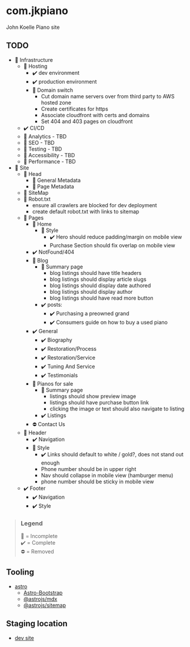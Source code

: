 # com.jkpiano

John Koelle Piano site

## TODO

- :white_square_button: Infrastructure
    - :white_square_button: Hosting
        - ✔️ dev environment
        - ✔️ production environment
        - :white_square_button: Domain switch
            - Cut domain name servers over from third party to AWS hosted zone
            - Create certificates for https
            - Associate cloudfront with certs and domains
            - Set 404 and 403 pages on cloudfront
    - ✔️ CI/CD
    - :white_square_button: Analytics - TBD
    - :white_square_button: SEO - TBD
    - :white_square_button: Testing - TBD
    - :white_square_button: Accessibility - TBD
    - :white_square_button: Performance - TBD
- :white_square_button: Site
    - 🔳 Head
        - 🔳 General Metadata
        - 🔳 Page Metadata
    - 🔳 SiteMap
    - :white_square_button: Robot.txt
        - ensure all crawlers are blocked for dev deployment
        - create default robot.txt with links to sitemap
    - :white_square_button: Pages
        - 🔳 Home
            - :white_square_button: Style
                - :heavy_check_mark: Hero should reduce padding/margin on mobile view
                - Purchase Section should fix overlap on mobile view
        - :heavy_check_mark: NotFound/404
        - :white_square_button: Blog
            - :white_square_button: Summary page
                - blog listings should have title headers
                - blog listings should display article slugs
                - blog listings should display date authored
                - blog listings should display author
                - blog listings should have read more button
            - :heavy_check_mark: posts:
                - :heavy_check_mark: Purchasing a preowned grand
                - :heavy_check_mark: Consumers guide on how to buy a used piano
        - :heavy_check_mark: General
            - :heavy_check_mark: Biography
            - :heavy_check_mark: Restoration/Process
            - :heavy_check_mark: Restoration/Service
            - :heavy_check_mark: Tuning And Service
            - :heavy_check_mark: Testimonials
        - :white_square_button: Pianos for sale
            - :white_square_button: Summary page
                - listings should show preview image
                - listings should have purchase button link
                - clicking the image or text should also navigate to listing
            - :heavy_check_mark: Listings
        - :no_entry: Contact Us
    - :white_square_button: Header
        - :heavy_check_mark: Navigation
        - :white_square_button: Style
            - :heavy_check_mark: Links should default to white / gold?, does not stand out enough
            - Phone number should be in upper right
            - Nav should collapse in mobile view (hamburger menu)
            - phone number should be sticky in mobile view
    - ✔️ Footer
        - :heavy_check_mark: Navigation
        - :heavy_check_mark: Style

> ### Legend
> :white_square_button: = Incomplete \
> :heavy_check_mark: = Complete \
> ⛔ = Removed

## Tooling

- [astro](https://astro.build/)
    - [Astro-Bootstrap](https://astro-bootstrap.github.io)
    - [@astrojs/mdx](https://docs.astro.build/en/guides/integrations-guide/mdx/)
    - [@astrojs/sitemap](https://docs.astro.build/en/guides/integrations-guide/sitemap/)

## Staging location

- [dev site](https://d3nkr2377cpjg3.cloudfront.net/)